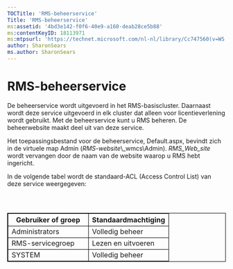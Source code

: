 ```yaml
---
TOCTitle: 'RMS-beheerservice'
Title: 'RMS-beheerservice'
ms:assetid: '4bd3e142-f0f6-40e9-a160-deab28ce5b88'
ms:contentKeyID: 18113971
ms:mtpsurl: 'https://technet.microsoft.com/nl-nl/library/Cc747560(v=WS.10)'
author: SharonSears
ms.author: SharonSears
---
```


RMS-beheerservice
=================

De beheerservice wordt uitgevoerd in het RMS-basiscluster. Daarnaast wordt deze service uitgevoerd in elk cluster dat alleen voor licentieverlening wordt gebruikt. Met de beheerservice kunt u RMS beheren. De beheerwebsite maakt deel uit van deze service.

Het toepassingsbestand voor de beheerservice, Default.aspx, bevindt zich in de virtuele map Admin (*RMS-website*\\\_wmcs\\Admin). *RMS\_Web\_site* wordt vervangen door de naam van de website waarop u RMS hebt ingericht.

In de volgende tabel wordt de standaard-ACL (Access Control List) van deze service weergegeven:

###  

 
<table style="border:1px solid black;">
<colgroup>
<col width="50%" />
<col width="50%" />
</colgroup>
<thead>
<tr class="header">
<th style="border:1px solid black;" >Gebruiker of groep</th>
<th style="border:1px solid black;" >Standaardmachtiging</th>
</tr>
</thead>
<tbody>
<tr class="odd">
<td style="border:1px solid black;">Administrators</td>
<td style="border:1px solid black;">Volledig beheer</td>
</tr>
<tr class="even">
<td style="border:1px solid black;">RMS-servicegroep</td>
<td style="border:1px solid black;">Lezen en uitvoeren</td>
</tr>
<tr class="odd">
<td style="border:1px solid black;">SYSTEM</td>
<td style="border:1px solid black;">Volledig beheer</td>
</tr>
</tbody>
</table>
